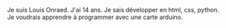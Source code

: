 Je suis Louis Onraed. J'ai 14 ans. Je sais développer en html, css, python. Je voudrais apprendre à programmer avec une carte arduino.

